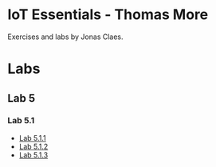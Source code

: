 # IoT Essentials - Thomas More
Exercises and labs by Jonas Claes.

# Labs
## Lab 5
### Lab 5.1
- [Lab 5.1.1](/labs/5/1/practice_1.py)
- [Lab 5.1.2](/labs/5/1/practice_2.py)
- [Lab 5.1.3](/labs/5/1/practice_3.py)
